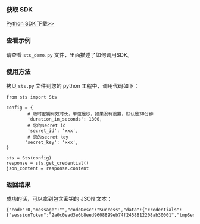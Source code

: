 ### 获取 SDK

[Python SDK 下载>>](https://github.com/tencentyun/tac-storage-sts-sdk)

### 查看示例

请查看 `sts_demo.py` 文件，里面描述了如何调用SDK。

### 使用方法

拷贝 `sts.py` 文件到您的 python 工程中，调用代码如下：

```
from sts import Sts

config = {
		# 临时密钥有效时长，单位是秒，如果没有设置，默认是30分钟
		'duration_in_seconds': 1800,
		# 您的secret id
		'secret_id': 'xxx',
		# 您的secret key
       'secret_key': 'xxx',
}

sts = Sts(config)
response = sts.get_credential()
json_content = response.content
```

### 返回结果

成功的话，可以拿到包含密钥的 JSON 文本：

```
{"code":0,"message":"","codeDesc":"Success","data":{"credentials":{"sessionToken":"2a0c0ead3e6b8eed9608899eb74f2458812208ab30001","tmpSecretId":"AKIDBSrMaeFD0ZAECKuBzohnjAhJ53XNCE2F","tmpSecretKey":"UC7YjMrIlcuFgoWGwnrHwsMBrQrpUwYI"},"expiredTime":1526288317}}
```


